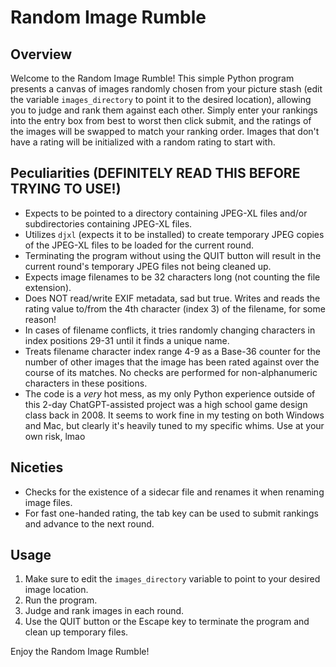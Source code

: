 # Random Image Rumble

## Overview

Welcome to the Random Image Rumble! This simple Python program presents a canvas of images randomly chosen from your picture stash (edit the variable `images_directory` to point it to the desired location), allowing you to judge and rank them against each other. Simply enter your rankings into the entry box from best to worst then click submit, and the ratings of the images will be swapped to match your ranking order. Images that don't have a rating will be initialized with a random rating to start with.


## Peculiarities (DEFINITELY READ THIS BEFORE TRYING TO USE!)

- Expects to be pointed to a directory containing JPEG-XL files and/or subdirectories containing JPEG-XL files.
- Utilizes `djxl` (expects it to be installed) to create temporary JPEG copies of the JPEG-XL files to be loaded for the current round.
- Terminating the program without using the QUIT button will result in the current round's temporary JPEG files not being cleaned up.
- Expects image filenames to be 32 characters long (not counting the file extension).
- Does NOT read/write EXIF metadata, sad but true. Writes and reads the rating value to/from the 4th character (index 3) of the filename, for some reason!
- In cases of filename conflicts, it tries randomly changing characters in index positions 29-31 until it finds a unique name.
- Treats filename character index range 4-9 as a Base-36 counter for the number of other images that the image has been rated against over the course of its matches. No checks are performed for non-alphanumeric characters in these positions.
- The code is a *very* hot mess, as my only Python experience outside of this 2-day ChatGPT-assisted project was a high school game design class back in 2008. It seems to work fine in my testing on both Windows and Mac, but clearly it's heavily tuned to my specific whims. Use at your own risk, lmao

## Niceties

- Checks for the existence of a sidecar file and renames it when renaming image files.
- For fast one-handed rating, the tab key can be used to submit rankings and advance to the next round.

## Usage

1. Make sure to edit the `images_directory` variable to point to your desired image location.
2. Run the program.
3. Judge and rank images in each round.
4. Use the QUIT button or the Escape key to terminate the program and clean up temporary files.

Enjoy the Random Image Rumble!
